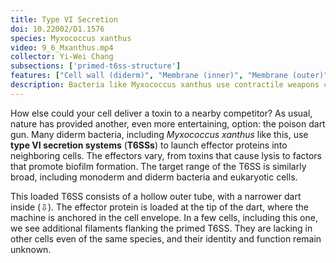 ```yaml
---
title: Type VI Secretion
doi: 10.22002/D1.1576
species: Myxococcus xanthus
video: 9_6_Mxanthus.mp4
collector: Yi-Wei Chang
subsections: ['primed-t6ss-structure']
features: ["Cell wall (diderm)", "Membrane (inner)", "Membrane (outer)", "Pili (Type IV)", "Ribosomes", "Storage granules", "Type VI secretion systems", "Unidentified structures"]
description: Bacteria like Myxococcus xanthus use contractile weapons called type VI secretion systems to shoot toxins into neighboring cells
---
```


How else could your cell deliver a toxin to a nearby competitor? As usual, nature has provided another, even more entertaining, option: the poison dart gun. Many diderm bacteria, including *Myxococcus xanthus* like this, use **type VI secretion systems** (**T6SSs**) to launch effector proteins into neighboring cells. The effectors vary, from toxins that cause lysis to factors that promote biofilm formation. The target range of the T6SS is similarly broad, including monoderm and diderm bacteria and eukaryotic cells.

This loaded T6SS consists of a hollow outer tube, with a narrower dart inside (⇩). The effector protein is loaded at the tip of the dart, where the machine is anchored in the cell envelope. In a few cells, including this one, we see additional filaments flanking the primed T6SS. They are lacking in other cells even of the same species, and their identity and function remain unknown.


